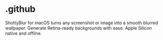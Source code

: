 # .github
ShottyBlur for macOS turns any screenshot or image into a smooth blurred wallpaper. Generate Retina-ready backgrounds with ease. Apple Silicon native and offline.
